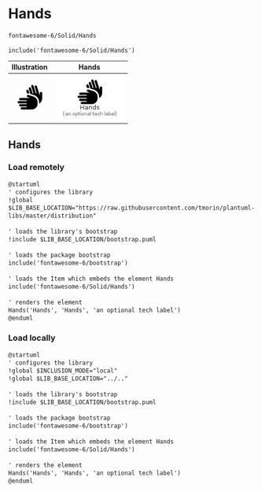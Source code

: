 # Hands


```text
fontawesome-6/Solid/Hands
```

```text
include('fontawesome-6/Solid/Hands')
```



| Illustration | Hands |
| :---: | :---: |
| ![illustration for Illustration](../../fontawesome-6/Solid/Hands.png) | ![illustration for Hands](../../fontawesome-6/Solid/Hands.Local.png) |




## Hands

### Load remotely
```plantuml
@startuml
' configures the library
!global $LIB_BASE_LOCATION="https://raw.githubusercontent.com/tmorin/plantuml-libs/master/distribution"

' loads the library's bootstrap
!include $LIB_BASE_LOCATION/bootstrap.puml

' loads the package bootstrap
include('fontawesome-6/bootstrap')

' loads the Item which embeds the element Hands
include('fontawesome-6/Solid/Hands')

' renders the element
Hands('Hands', 'Hands', 'an optional tech label')
@enduml
```

### Load locally
```plantuml
@startuml
' configures the library
!global $INCLUSION_MODE="local"
!global $LIB_BASE_LOCATION="../.."

' loads the library's bootstrap
!include $LIB_BASE_LOCATION/bootstrap.puml

' loads the package bootstrap
include('fontawesome-6/bootstrap')

' loads the Item which embeds the element Hands
include('fontawesome-6/Solid/Hands')

' renders the element
Hands('Hands', 'Hands', 'an optional tech label')
@enduml
```

